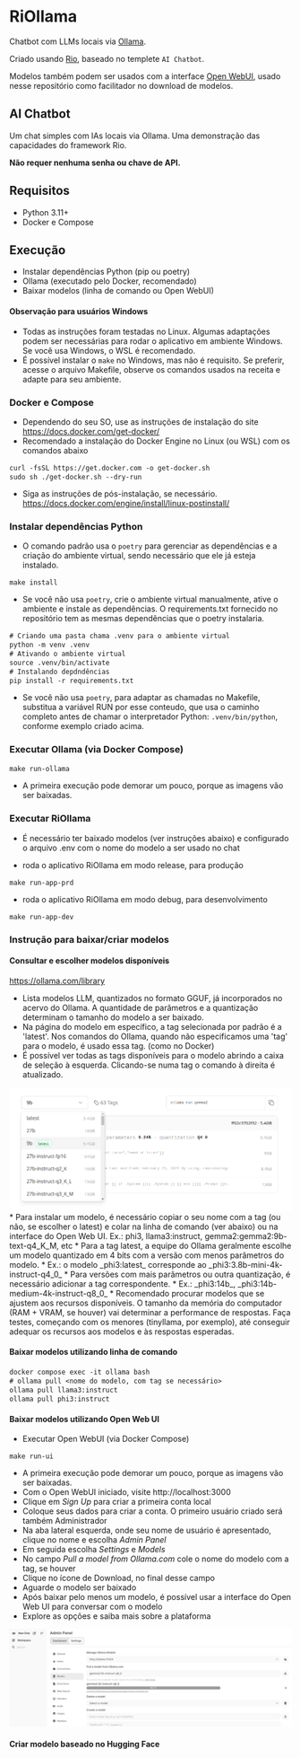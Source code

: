 # RiOllama

Chatbot com LLMs locais via [Ollama](https://github.com/ollama/ollama).

Criado usando [Rio](https://github.com/rio-labs/rio), baseado no templete `AI Chatbot`.

Modelos também podem ser usados com a interface [Open WebUI](https://github.com/open-webui/open-webui), 
usado nesse repositório como facilitador no download de modelos. 

## AI Chatbot

Um chat simples com IAs locais via Ollama. Uma demonstração das capacidades do framework Rio.

**Não requer nenhuma senha ou chave de API.**

## Requisitos

- Python 3.11+
- Docker e Compose  

## Execução

- Instalar dependências Python (pip ou poetry)
- Ollama (executado pelo Docker, recomendado)
- Baixar modelos (linha de comando ou Open WebUI)

#### Observação para usuários Windows

* Todas as instruções foram testadas no Linux. Algumas adaptações podem ser necessárias para rodar o 
aplicativo em ambiente Windows. Se você usa Windows, o WSL é recomendado.
* É possível instalar o `make` no Windows, mas não é requisito. Se preferir, acesse o arquivo Makefile, 
observe os comandos usados na receita e adapte para seu ambiente.

### Docker e Compose

* Dependendo do seu SO, use as instruções de instalação do site https://docs.docker.com/get-docker/
* Recomendado a instalação do Docker Engine no Linux (ou WSL) com os comandos abaixo
```shell
curl -fsSL https://get.docker.com -o get-docker.sh
sudo sh ./get-docker.sh --dry-run
```
* Siga as instruções de pós-instalação, se necessário. https://docs.docker.com/engine/install/linux-postinstall/

### Instalar dependências Python

* O comando padrão usa o `poetry` para gerenciar as dependências e a criação do ambiente virtual, 
sendo necessário que ele já esteja instalado.

```shell
make install
```

* Se você não usa `poetry`, crie o ambiente virtual manualmente, ative o ambiente e instale as dependências.
O requirements.txt fornecido no repositório tem as mesmas dependências que o poetry instalaria.

```shell
# Criando uma pasta chama .venv para o ambiente virtual
python -m venv .venv
# Ativando o ambiente virtual
source .venv/bin/activate
# Instalando depdndências
pip install -r requirements.txt
```

* Se você não usa `poetry`, para adaptar as chamadas no Makefile, substitua a variável RUN por esse conteudo,
que usa o caminho completo antes de chamar o interpretador Python: `.venv/bin/python`, conforme exemplo criado acima.

### Executar Ollama (via Docker Compose)

```shell
make run-ollama
```
* A primeira execução pode demorar um pouco, porque as imagens vão ser baixadas.

### Executar RiOllama

* É necessário ter baixado modelos (ver instruções abaixo) e configurado o arquivo .env
com o nome do modelo a ser usado no chat

- roda o aplicativo RiOllama em modo release, para produção

```shell
make run-app-prd
```

- roda o aplicativo RiOllama em modo debug, para desenvolvimento

```shell
make run-app-dev
```

### Instrução para baixar/criar modelos

#### Consultar e escolher modelos disponíveis

https://ollama.com/library

* Lista modelos LLM, quantizados no formato GGUF, já incorporados no acervo do Ollama. 
A quantidade de parâmetros e a quantização determinam o tamanho do modelo a ser baixado. 
* Na página do modelo em específico, a tag selecionada por padrão é a 'latest'.
Nos comandos do Ollama, quando não especificamos uma 'tag' para o modelo, é usado essa tag.
(como no Docker)
* É possível ver todas as tags disponíveis para o modelo abrindo a caixa de seleção à esquerda. 
Clicando-se numa tag o comando à direita é atualizado.
<img src="app/assets/ollama_tags.png" alt="Tags dos modelos Ollama"/>
* Para instalar um modelo, é necessário copiar o seu nome com a tag (ou não, se escolher o latest)
e colar na linha de comando (ver abaixo) ou na interface do Open Web UI.
Ex.: phi3, llama3:instruct, gemma2:gemma2:9b-text-q4_K_M, etc
* Para a tag latest, a equipe do Ollama geralmente escolhe um modelo quantizado em 4 bits
com a versão com menos parâmetros do modelo. 
  * Ex.: o modelo _phi3:latest_ corresponde ao _phi3:3.8b-mini-4k-instruct-q4_0_
* Para versões com mais parâmetros ou outra quantização, é necessário adicionar a tag correspondente. 
  * Ex.: _phi3:14b_, _phi3:14b-medium-4k-instruct-q8_0_
* Recomendado procurar modelos que se ajustem aos recursos disponíveis. O tamanho da memória do computador
(RAM + VRAM, se houver) vai determinar a performance de respostas. Faça testes, começando com os menores 
(tinyllama, por exemplo), até conseguir adequar os recursos aos modelos e às respostas esperadas.

#### Baixar modelos utilizando linha de comando

```shell
docker compose exec -it ollama bash
# ollama pull <nome do modelo, com tag se necessário>
ollama pull llama3:instruct
ollama pull phi3:instruct
```

#### Baixar modelos utilizando Open Web UI

* Executar Open WebUI (via Docker Compose)
```shell
make run-ui
```
* A primeira execução pode demorar um pouco, porque as imagens vão ser baixadas.
* Com o Open WebUI iniciado, visite http://localhost:3000
* Clique em _Sign Up_ para criar a primeira conta local
* Coloque seus dados para criar a conta. O primeiro usuário criado será também Administrador
* Na aba lateral esquerda, onde seu nome de usuário é apresentado, clique no nome e escolha _Admin Panel_
* Em seguida escolha _Settings_ e _Models_
* No campo _Pull a model from Ollama.com_ cole o nome do modelo com a tag, se houver
* Clique no ícone de Download, no final desse campo
* Aguarde o modelo ser baixado
* Após baixar pelo menos um modelo, é possível usar a interface do Open Web UI para conversar com o modelo
* Explore as opções e saiba mais sobre a plataforma

<img src="app/assets/openwebui_models.png" alt="Baixar modelo pré-definido"/>

#### Criar modelo baseado no Hugging Face

